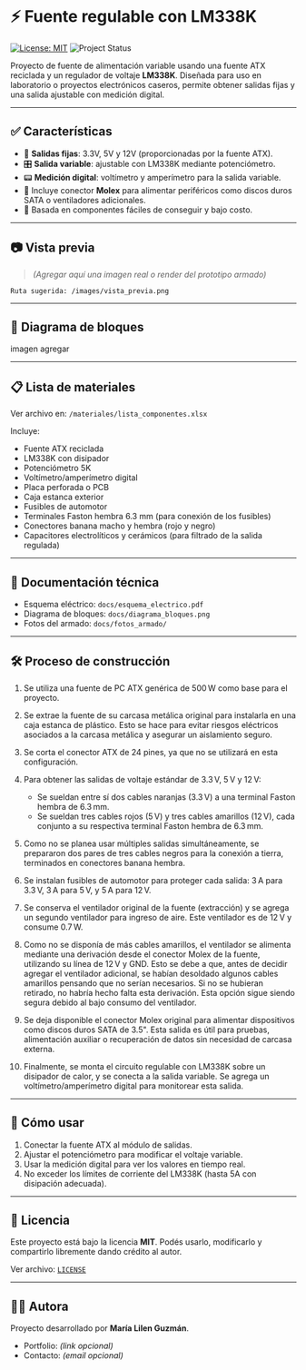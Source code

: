 # ⚡ Fuente regulable con LM338K
[![License: MIT](https://img.shields.io/badge/License-MIT-yellow.svg)](https://opensource.org/licenses/MIT)
![Project Status](https://img.shields.io/badge/Status-En%20desarrollo-blue)

Proyecto de fuente de alimentación variable usando una fuente ATX reciclada y un regulador de voltaje **LM338K**. Diseñada para uso en laboratorio o proyectos electrónicos caseros, permite obtener salidas fijas y una salida ajustable con medición digital.

---

## ✅ Características

- 🔌 **Salidas fijas**: 3.3V, 5V y 12V (proporcionadas por la fuente ATX).
- 🎛️ **Salida variable**: ajustable con LM338K mediante potenciómetro.
- 📟 **Medición digital**: voltímetro y amperímetro para la salida variable.
- 🧲 Incluye conector **Molex** para alimentar periféricos como discos duros SATA o ventiladores adicionales.
- 🔧 Basada en componentes fáciles de conseguir y bajo costo.

---

## 📷 Vista previa

> *(Agregar aquí una imagen real o render del prototipo armado)*

```
Ruta sugerida: /images/vista_previa.png
```

---

## 📐 Diagrama de bloques

imagen agregar

---
## 📋 Lista de materiales

Ver archivo en: `/materiales/lista_componentes.xlsx`

Incluye:

- Fuente ATX reciclada
- LM338K con disipador
- Potenciómetro 5K
- Voltímetro/amperímetro digital
- Placa perforada o PCB
- Caja estanca exterior
- Fusibles de automotor
- Terminales Faston hembra 6.3 mm (para conexión de los fusibles)
- Conectores banana macho y hembra (rojo y negro)
- Capacitores electrolíticos y cerámicos (para filtrado de la salida regulada)
---

## 📎 Documentación técnica

- Esquema eléctrico: `docs/esquema_electrico.pdf`
- Diagrama de bloques: `docs/diagrama_bloques.png`
- Fotos del armado: `docs/fotos_armado/`

---

## 🛠️ Proceso de construcción

1. Se utiliza una fuente de PC ATX genérica de 500 W como base para el proyecto.

2. Se extrae la fuente de su carcasa metálica original para instalarla en una caja estanca de plástico. Esto se hace para evitar riesgos eléctricos asociados a la carcasa metálica y asegurar un aislamiento seguro.

3. Se corta el conector ATX de 24 pines, ya que no se utilizará en esta configuración.

4. Para obtener las salidas de voltaje estándar de 3.3 V, 5 V y 12 V:
   - Se sueldan entre sí dos cables naranjas (3.3 V) a una terminal Faston hembra de 6.3 mm.
   - Se sueldan tres cables rojos (5 V) y tres cables amarillos (12 V), cada conjunto a su respectiva terminal Faston hembra de 6.3 mm.

5. Como no se planea usar múltiples salidas simultáneamente, se prepararon dos pares de tres cables negros para la conexión a tierra, terminados en conectores banana hembra.

6. Se instalan fusibles de automotor para proteger cada salida: 3 A para 3.3 V, 3 A para 5 V, y 5 A para 12 V.

7. Se conserva el ventilador original de la fuente (extracción) y se agrega un segundo ventilador para ingreso de aire. Este ventilador es de 12 V y consume 0.7 W. 

8. Como no se disponía de más cables amarillos, el ventilador se alimenta mediante una derivación desde el conector Molex de la fuente, utilizando su línea de 12 V y GND. Esto se debe a que, antes de decidir agregar el ventilador adicional, se habían desoldado algunos cables amarillos pensando que no serían necesarios. Si no se hubieran retirado, no habría hecho falta esta derivación. Esta opción sigue siendo segura debido al bajo consumo del ventilador.

9. Se deja disponible el conector Molex original para alimentar dispositivos como discos duros SATA de 3.5". Esta salida es útil para pruebas, alimentación auxiliar o recuperación de datos sin necesidad de carcasa externa.

10. Finalmente, se monta el circuito regulable con LM338K sobre un disipador de calor, y se conecta a la salida variable. Se agrega un voltímetro/amperímetro digital para monitorear esta salida.

---

## 🧠 Cómo usar

1. Conectar la fuente ATX al módulo de salidas.
2. Ajustar el potenciómetro para modificar el voltaje variable.
3. Usar la medición digital para ver los valores en tiempo real.
4. No exceder los límites de corriente del LM338K (hasta 5A con disipación adecuada).

---

## 📜 Licencia

Este proyecto está bajo la licencia **MIT**. Podés usarlo, modificarlo y compartirlo libremente dando crédito al autor.

Ver archivo: [`LICENSE`](./LICENSE)

---

## 🙋‍♀️ Autora

Proyecto desarrollado por **María Lilen Guzmán**.

- Portfolio: *(link opcional)*
- Contacto: *(email opcional)*

